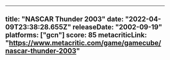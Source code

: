 
---
title: "NASCAR Thunder 2003"
date: "2022-04-09T23:38:28.655Z"
releaseDate: "2002-09-19"
platforms: ["gcn"]
score: 85
metacriticLink: "https://www.metacritic.com/game/gamecube/nascar-thunder-2003"
---
